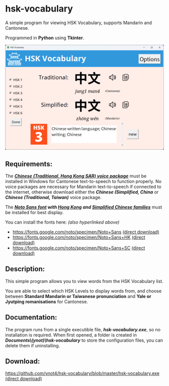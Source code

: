 # hsk-vocabulary
A simple program for viewing HSK Vocabulary, supports Mandarin and Cantonese.

Programmed in **Python** using **Tkinter**.

![Screenshot of the program](https://github.com/ynot4/hsk-vocabulary/blob/master/screenshot.png?raw=true)

## Requirements:

The ***[Chinese (Traditional, Hong Kong SAR) voice package](https://support.microsoft.com/en-us/topic/download-voices-for-immersive-reader-read-mode-and-read-aloud-4c83a8d8-7486-42f7-8e46-2b0fdf753130)*** must be installed in Windows for Cantonese text-to-speech to function properly.
No voice packages are necessary for Mandarin text-to-speech if connected to the internet, otherwise download either the ***Chinese (Simplified, China*** or ***Chinese (Traditional, Taiwan)*** voice package.

The ***[Noto Sans font](https://fonts.google.com/noto/specimen/Noto+Sans) with [Hong Kong](https://fonts.google.com/noto/specimen/Noto+Sans+HK) and [Simplified Chinese families](https://fonts.google.com/noto/specimen/Noto+Sans+SC)*** must be installed for best display.

You can install the fonts here: *(also hyperlinked above)*

* https://fonts.google.com/noto/specimen/Noto+Sans [(direct download)](https://fonts.google.com/download?family=Noto%20Sans)
* https://fonts.google.com/noto/specimen/Noto+Sans+HK [(direct download)](https://fonts.google.com/download?family=Noto%20Sans%20HK)
* https://fonts.google.com/noto/specimen/Noto+Sans+SC [(direct download)](https://fonts.google.com/download?family=Noto%20Sans%20SC)

## Description:

This simple program allows you to view words from the HSK Vocabulary list.

You are able to select which HSK Levels to display words from, and choose between **Standard Mandarin or Taiwanese pronunciation** and **Yale or Jyutping romanisations** for Cantonese.

## Documentation:

The program runs from a single executible file, ***hsk-vocabulary.exe***, so no installation is required. When first opened, a folder is created in ***Documents\\(ynot)\\hsk-vocabulary*** to store the configuration files, you can delete them if uninstalling.

## Download:

https://github.com/ynot4/hsk-vocabulary/blob/master/hsk-vocabulary.exe [(direct download)](https://github.com/ynot4/hsk-vocabulary/raw/master/hsk-vocabulary.exe)
